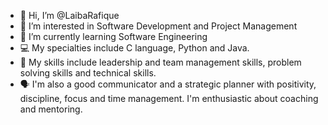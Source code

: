 - 👋 Hi, I’m @LaibaRafique
- 👀 I’m interested in Software Development and Project Management 
- 🌱 I’m currently learning Software Engineering 
- 💻 My specialties include C language, Python and Java. 
- 📝 My skills include leadership and team management skills, problem solving skills and technical skills. 
- 🗣 I'm also a good communicator and a strategic planner with positivity, discipline, focus and time management. I'm enthusiastic about coaching and mentoring.

<!---
LaibaRafique/LaibaRafique is a ✨ special ✨ repository because its `README.md` (this file) appears on your GitHub profile.
You can click the Preview link to take a look at your changes.
--->
